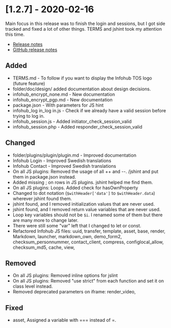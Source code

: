 # [1.2.7] - 2020-02-16
Main focus in this release was to finish the login and sessions, but I got side tracked and fixed a lot of other things. TERMS and jshint took my attention this time.

* [Release notes](main,release_v1_v1v2_v1v2v7)
* [GitHub release notes](https://github.com/peterlembke/infohub/releases/tag/v1.2.7)

## Added
- TERMS.md - To follow if you want to display the Infohub TOS logo (future feature)
- folder/doc/design/ added documentation about design decisions.
- infohub_encrypt_none.md - New documentation
- infohub_encrypt_pgp.md - New documentation
- package.json - With parameters for JS hint
- infohub_log in_log in.js - Check if we already have a valid session before trying to log in.
- infohub_session.js - Added initiator_check_session_valid
- infohub_session.php - Added responder_check_session_valid

## Changed
- folder/plugins/plugin/plugin.md - Improved documentation
- Infohub Login - Improved Swedish translations
- Infohub Contact - Improved Swedish translations
- On all JS plugins: Removed the usage of all ++ and --.
/jshint and put them in package.json instead.
- Added missing ; on rows in JS plugins. jshint helped me find them.
- On all JS plugins: Loops. Added check for hasOwnProperty 
- Changed to dot notation (`$withHeader['data']` to `$withHeader.data`) wherever jshint found them.
- jshint found, and I removed initialization values that are never used.
- jshint found, and I removed return value variables that are never used.
- Loop key variables should not be `$i`. I renamed some of them but there are many more to change later.
- There were still some "var" left that I changed to let or const.
- Refactored Infohub JS files: uuid, transfer, template, asset, base, render, Markdown, launcher, markdown_own, demo_form2, checksum_personnummer, contact_client, compress, configlocal_allow, checksum_md5, cache, view, 

## Removed
- On all JS plugins: Removed inline options for jslint
- On all JS plugins: Removed "use strict" from each function and set it on class level instead.
- Removed deprecated parameters on iframe: render_video, 

## Fixed
- asset, Assigned a variable with === instead of =.
